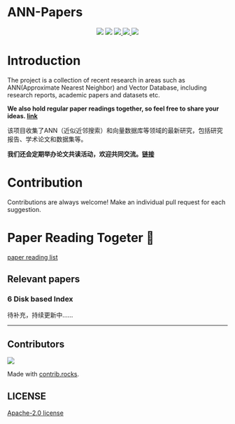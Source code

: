 # ANN-Papers

<div align="center">
<img border="0" src="https://camo.githubusercontent.com/54fdbe8888c0a75717d7939b42f3d744b77483b0/687474703a2f2f6a617977636a6c6f76652e6769746875622e696f2f73622f69636f2f617765736f6d652e737667" />
<img border="0" src="https://camo.githubusercontent.com/1ef04f27611ff643eb57eb87cc0f1204d7a6a14d/68747470733a2f2f696d672e736869656c64732e696f2f7374617469632f76313f6c6162656c3d254630253946253843253946266d6573736167653d496625323055736566756c267374796c653d7374796c653d666c617426636f6c6f723d424334453939" />
<a href="https://github.com/Unstructured-Data-Community/ANN-Papers/issues">     <img border="0" src="https://img.shields.io/github/issues/Unstructured-Data-Community/ANN-Papers" /> </a>
<a href="https://github.com/Unstructured-Data-Community/ANN-Papers/network/members">     <img border="0" src="https://img.shields.io/github/forks/Unstructured-Data-Community/ANN-Papers" /> </a>
<a href="https://github.comUnstructured-Data-Community/ANN-Papers/stargazers">     <img border="0" src="https://img.shields.io/github/stars/Unstructured-Data-Community/ANN-Papers" /> </a>
</div>

# Introduction

The project is a collection of recent research in areas such as ANN(Approximate Nearest Neighbor) and Vector Database, including research reports, academic papers and datasets etc.

**We also hold regular paper readings together, so feel free to share your ideas. [link](https://github.com/Unstructured-Data-Community/talk/blob/main/paper-reading.md)**

该项目收集了ANN（近似近邻搜索）和向量数据库等领域的最新研究，包括研究报告、学术论文和数据集等。

**我们还会定期举办论文共读活动，欢迎共同交流。[链接](https://github.com/Unstructured-Data-Community/talk/blob/main/paper-reading.md)**

# Contribution

Contributions are always welcome! Make an individual pull request for each suggestion.

# Paper Reading Togeter 🥰
[paper reading list](https://github.com/Unstructured-Data-Community/talk/blob/main/paper-reading.md)

## Relevant papers

### 6 Disk based Index


待补充，持续更新中……


___
## Contributors

<a href="https://github.com/Unstructured-Data-Community/ANN-Papers/graphs/contributors">
  <img src="https://contrib.rocks/image?repo=Unstructured-Data-Community/ANN-Papers" />
</a>

Made with [contrib.rocks](https://contrib.rocks).

## LICENSE

[Apache-2.0 license](./LICENSE)

